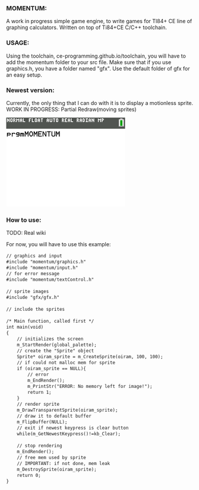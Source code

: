 ### MOMENTUM:
A work in progress simple game engine, to write games for TI84+ CE line of graphing calculators. Written on top of Ti84+CE C/C++ toolchain. 

### USAGE:
Using the toolchain, ce-programming.github.io/toolchain, you will have to add the momentum folder to your src file. Make sure that if you use graphics.h, you have a folder named "gfx". Use the default folder of
gfx for an easy setup. 

### Newest version:
Currently, the only thing that I can do with it is to display a motionless sprite. 
WORK IN PROGRESS: Partial Redraw(moving sprites)  

![Screenshot](screenshot.png)

### How to use:
TODO: Real wiki

For now, you will have to use this example:

~~~
// graphics and input
#include "momentum/graphics.h"
#include "momentum/input.h"
// for error message
#include "momentum/textControl.h"

// sprite images
#include "gfx/gfx.h"

// include the sprites

/* Main function, called first */
int main(void)
{
    // initializes the screen
    m_StartRender(global_palette);
    // create the "Sprite" object
    Sprite* oiram_sprite = m_CreateSprite(oiram, 100, 100);
    // if could not malloc mem for sprite
    if (oiram_sprite == NULL){
        // error
        m_EndRender();
        m_PrintStr("ERROR: No memory left for image!");
        return 1;
    }
    // render sprite
    m_DrawTransparentSprite(oiram_sprite);
    // draw it to default buffer
    m_FlipBuffer(NULL);
    // exit if newest keypress is clear button
    while(m_GetNewestKeypress()!=kb_Clear);

    // stop rendering
    m_EndRender();
    // free mem used by sprite
    // IMPORTANT: if not done, mem leak
    m_DestroySprite(oiram_sprite);
    return 0;
}
~~~
